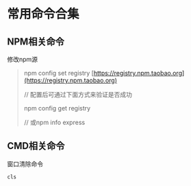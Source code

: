 # 常用命令合集

## NPM相关命令

修改npm源

> npm config set registry [https://registry.npm.taobao.org](https://registry.npm.taobao.org)
>
> // 配置后可通过下面方式来验证是否成功
>
> npm config get registry
>
> // 或npm info express

## CMD相关命令

窗口清除命令

```text
cls
```

